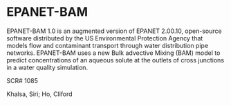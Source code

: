 # EPANET-BAM

EPANET-BAM 1.0 is an augmented version of EPANET 2.00.10, open-source software distributed by the US Environmental Protection Agency that models flow and contaminant transport through water distribution pipe networks. EPANET-BAM uses a new Bulk advective Mixing (BAM) model to predict concentrations of an aqueous solute at the outlets of cross junctions in a water quality simulation.

SCR# 1085

Khalsa, Siri; Ho, Cliford
